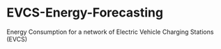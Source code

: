 # EVCS-Energy-Forecasting
Energy Consumption for a network of Electric Vehicle Charging Stations (EVCS)
